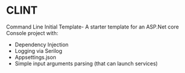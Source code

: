 # CLINT
Command Line Initial Template- A starter template for an ASP.Net core Console project with:

- Dependency Injection
- Logging via Serilog
- Appsettings.json
- Simple input arguments parsing (that can launch services)
